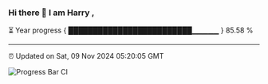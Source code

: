 ### Hi there 👋 I am Harry , 

⏳ Year progress { █████████████████████████▁▁▁▁▁ } 85.58 %

---

⏰ Updated on Sat, 09 Nov 2024 05:20:05 GMT

![Progress Bar CI](https://github.com/duykhang68/duykhang68/workflows/Progress%20Bar%20CI/badge.svg)

